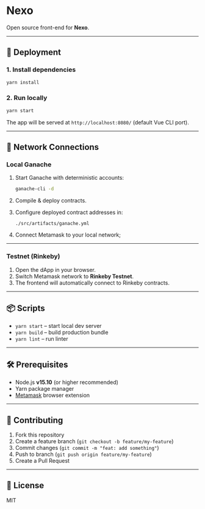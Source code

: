 # Nexo

Open source front-end for **Nexo**.

---

## 🚀 Deployment

### 1. Install dependencies

```bash
yarn install
```

### 2. Run locally

```bash
yarn start
```

The app will be served at `http://localhost:8080/` (default Vue CLI port).

---

## 🔗 Network Connections

### Local Ganache

1. Start Ganache with deterministic accounts:

   ```bash
   ganache-cli -d
   ```

2. Compile & deploy contracts.

3. Configure deployed contract addresses in:  

   ```
   ./src/artifacts/ganache.yml
   ```

4. Connect Metamask to your local network;

---

### Testnet (Rinkeby)

1. Open the dApp in your browser.  
2. Switch Metamask network to **Rinkeby Testnet**.  
3. The frontend will automatically connect to Rinkeby contracts.

---

## 📦 Scripts

- `yarn start` – start local dev server  
- `yarn build` – build production bundle  
- `yarn lint` – run linter

---

## 🛠 Prerequisites

- Node.js **v15.10** (or higher recommended)  
- Yarn package manager  
- [Metamask](https://metamask.io/) browser extension  

---

## 🤝 Contributing

1. Fork this repository  
2. Create a feature branch (`git checkout -b feature/my-feature`)  
3. Commit changes (`git commit -m "feat: add something"`)  
4. Push to branch (`git push origin feature/my-feature`)  
5. Create a Pull Request  

---

## 📄 License

MIT
